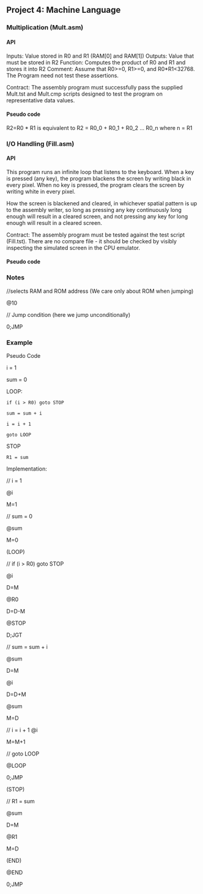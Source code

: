 ## Project 4: Machine Language
### Multiplication (Mult.asm)
#### API
Inputs: Value stored in R0 and R1 (RAM[0] and RAM[1])
Outputs: Value that must be stored in R2
Function: Computes the product of R0 and R1 and stores it into R2
Comment:
Assume that R0>=0, R1>=0, and R0*R1<32768. The Program need not test these assertions.

Contract: The assembly program must successfully pass the supplied Mult.tst and Mult.cmp scripts designed to test the program on representative data values. 

#### Pseudo code
R2=R0 * R1 is equivalent to R2 = R0_0 + R0_1 + R0_2 ... R0_n where n = R1





### I/O Handling (Fill.asm)
#### API
This program runs an infinite loop that listens to the keyboard. When a key is pressed (any key), the program blackens the screen by writing black in every pixel. When no key is pressed, the program clears the screen by writing white in every pixel.

How the screen is blackened and cleared, in whichever spatial pattern is up to the assembly writer, so long as pressing any key continuously long enough will result in a cleared screen, and not pressing any key for long enough will result in a cleared screen. 

Contract: The assembly program must be tested against the test script (Fill.tst). There are no compare file - it should be checked by visibly inspecting the simulated screen in the CPU emulator.

#### Pseudo code


### Notes
//selects RAM and ROM address (We care only about ROM when jumping)

@10

// Jump condition (here we jump unconditionally)

0;JMP

### Example


Pseudo Code

i = 1

sum = 0

LOOP:

    if (i > R0) goto STOP

    sum = sum + i

    i = i + 1

    goto LOOP

STOP

    R1 = sum


Implementation:

// i = 1

@i

M=1

// sum = 0

@sum

M=0

(LOOP)

// if (i > R0) goto STOP

@i

D=M

@R0

D=D-M

@STOP

D;JGT

// sum = sum + i

@sum

D=M

@i

D=D+M

@sum

M=D

// i = i + 1
@i

M=M+1

// goto LOOP

@LOOP

0;JMP

(STOP)

// R1 = sum

@sum

D=M

@R1

M=D

(END)

@END

0;JMP

